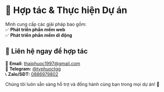# 🚀 Hợp tác & Thực hiện Dự án  

Mình cung cấp các giải pháp bao gồm:  
✅ **Phát triển phần mềm web**  
✅ **Phát triển phần mềm di động**  

## 📩 Liên hệ ngay để hợp tác  

📧 **Email:** [thaiphuoc1997@gmail.com](thaiphuoc1997@gmail.com)  
📱 **Telegram:** [@tvphuoctgg](https://t.me/tvphuoctgg)  
📞 **Zalo/SĐT:** [0886979802](https://zalo.me/0886979802) 


Chúng tôi luôn sẵn sàng hỗ trợ và đồng hành cùng bạn trong mọi dự án! 🚀
